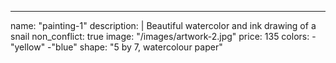 ---
name: "painting-1"
description: |
  Beautiful watercolor and ink drawing of a snail
non_conflict: true
image: "/images/artwork-2.jpg"
price: 135
colors:
  -"yellow"
  -"blue"
shape: "5 by 7, watercolour paper"

